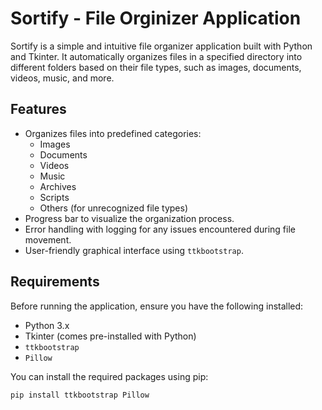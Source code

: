 # Sortify - File Orginizer Application

Sortify is a simple and intuitive file organizer application built with Python and Tkinter. It automatically organizes files in a specified directory into different folders based on their file types, such as images, documents, videos, music, and more.

## Features

- Organizes files into predefined categories:
  - Images
  - Documents
  - Videos
  - Music
  - Archives
  - Scripts
  - Others (for unrecognized file types)
- Progress bar to visualize the organization process.
- Error handling with logging for any issues encountered during file movement.
- User-friendly graphical interface using `ttkbootstrap`.

## Requirements

Before running the application, ensure you have the following installed:

- Python 3.x
- Tkinter (comes pre-installed with Python)
- `ttkbootstrap`
- `Pillow`

You can install the required packages using pip:

```bash
pip install ttkbootstrap Pillow
